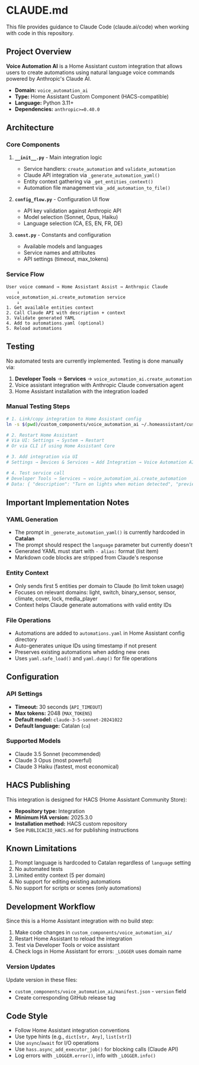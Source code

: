 # CLAUDE.md

This file provides guidance to Claude Code (claude.ai/code) when working with code in this repository.

## Project Overview

**Voice Automation AI** is a Home Assistant custom integration that allows users to create automations using natural language voice commands powered by Anthropic's Claude AI.

- **Domain:** `voice_automation_ai`
- **Type:** Home Assistant Custom Component (HACS-compatible)
- **Language:** Python 3.11+
- **Dependencies:** `anthropic>=0.40.0`

## Architecture

### Core Components

1. **`__init__.py`** - Main integration logic
   - Service handlers: `create_automation` and `validate_automation`
   - Claude API integration via `_generate_automation_yaml()`
   - Entity context gathering via `_get_entities_context()`
   - Automation file management via `_add_automation_to_file()`

2. **`config_flow.py`** - Configuration UI flow
   - API key validation against Anthropic API
   - Model selection (Sonnet, Opus, Haiku)
   - Language selection (CA, ES, EN, FR, DE)

3. **`const.py`** - Constants and configuration
   - Available models and languages
   - Service names and attributes
   - API settings (timeout, max_tokens)

### Service Flow

```
User voice command → Home Assistant Assist → Anthropic Claude
    ↓
voice_automation_ai.create_automation service
    ↓
1. Get available entities context
2. Call Claude API with description + context
3. Validate generated YAML
4. Add to automations.yaml (optional)
5. Reload automations
```

## Testing

No automated tests are currently implemented. Testing is done manually via:

1. **Developer Tools** → **Services** → `voice_automation_ai.create_automation`
2. Voice assistant integration with Anthropic Claude conversation agent
3. Home Assistant installation with the integration loaded

### Manual Testing Steps

```bash
# 1. Link/copy integration to Home Assistant config
ln -s $(pwd)/custom_components/voice_automation_ai ~/.homeassistant/custom_components/

# 2. Restart Home Assistant
# Via UI: Settings → System → Restart
# Or via CLI if using Home Assistant Core

# 3. Add integration via UI
# Settings → Devices & Services → Add Integration → Voice Automation AI

# 4. Test service call
# Developer Tools → Services → voice_automation_ai.create_automation
# Data: { "description": "Turn on lights when motion detected", "preview": true }
```

## Important Implementation Notes

### YAML Generation
- The prompt in `_generate_automation_yaml()` is currently hardcoded in **Catalan**
- The prompt should respect the `language` parameter but currently doesn't
- Generated YAML must start with `- alias:` format (list item)
- Markdown code blocks are stripped from Claude's response

### Entity Context
- Only sends first 5 entities per domain to Claude (to limit token usage)
- Focuses on relevant domains: light, switch, binary_sensor, sensor, climate, cover, lock, media_player
- Context helps Claude generate automations with valid entity IDs

### File Operations
- Automations are added to `automations.yaml` in Home Assistant config directory
- Auto-generates unique IDs using timestamp if not present
- Preserves existing automations when adding new ones
- Uses `yaml.safe_load()` and `yaml.dump()` for file operations

## Configuration

### API Settings
- **Timeout:** 30 seconds (`API_TIMEOUT`)
- **Max tokens:** 2048 (`MAX_TOKENS`)
- **Default model:** `claude-3-5-sonnet-20241022`
- **Default language:** Catalan (`ca`)

### Supported Models
- Claude 3.5 Sonnet (recommended)
- Claude 3 Opus (most powerful)
- Claude 3 Haiku (fastest, most economical)

## HACS Publishing

This integration is designed for HACS (Home Assistant Community Store):

- **Repository type:** Integration
- **Minimum HA version:** 2025.3.0
- **Installation method:** HACS custom repository
- See `PUBLICACIO_HACS.md` for publishing instructions

## Known Limitations

1. Prompt language is hardcoded to Catalan regardless of `language` setting
2. No automated tests
3. Limited entity context (5 per domain)
4. No support for editing existing automations
5. No support for scripts or scenes (only automations)

## Development Workflow

Since this is a Home Assistant integration with no build step:

1. Make code changes in `custom_components/voice_automation_ai/`
2. Restart Home Assistant to reload the integration
3. Test via Developer Tools or voice assistant
4. Check logs in Home Assistant for errors: `_LOGGER` uses domain name

### Version Updates

Update version in these files:
- `custom_components/voice_automation_ai/manifest.json` - `version` field
- Create corresponding GitHub release tag

## Code Style

- Follow Home Assistant integration conventions
- Use type hints (e.g., `dict[str, Any]`, `list[str]`)
- Use `async`/`await` for I/O operations
- Use `hass.async_add_executor_job()` for blocking calls (Claude API)
- Log errors with `_LOGGER.error()`, info with `_LOGGER.info()`
